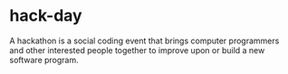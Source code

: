 # hack-day
A hackathon is a social coding event that brings computer programmers and other interested people together to improve upon or build a new software program.
